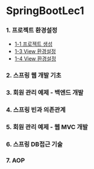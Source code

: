 # SpringBootLec1

### 1. 프로젝트 환경설정
   - [1-1 프로젝트 생성](https://github.com/daldalhada/SpringbootRec1/blob/master/desc/1-1.md) 
   - [1-3 View 환경설정](https://github.com/daldalhada/SpringbootRec1/blob/master/desc/1-3.md)
   - [1-4 View 환경설정](https://github.com/daldalhada/SpringbootRec1/blob/master/desc/1-4.md)  
### 2. 스프링 웹 개발 기초
### 3. 회원 관리 예제 - 백엔드 개발
### 4. 스프링 빈과 의존관계
### 5. 회원 관리 예제 - 웹 MVC 개발
### 6. 스프링 DB접근 기술
### 7. AOP

